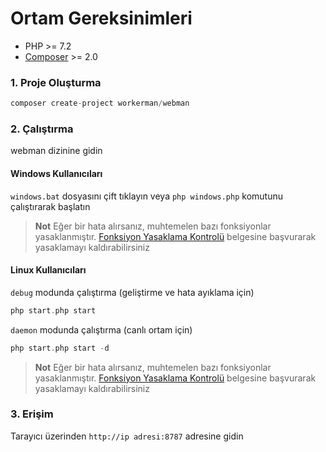 # Ortam Gereksinimleri

* PHP >= 7.2
* [Composer](https://getcomposer.org/) >= 2.0


### 1. Proje Oluşturma

```php
composer create-project workerman/webman
```

### 2. Çalıştırma

webman dizinine gidin

#### Windows Kullanıcıları
`windows.bat` dosyasını çift tıklayın veya `php windows.php` komutunu çalıştırarak başlatın

> **Not**
> Eğer bir hata alırsanız, muhtemelen bazı fonksiyonlar yasaklanmıştır. [Fonksiyon Yasaklama Kontrolü](others/disable-function-check.md) belgesine başvurarak yasaklamayı kaldırabilirsiniz

#### Linux Kullanıcıları
`debug` modunda çalıştırma (geliştirme ve hata ayıklama için)

```php
php start.php start
```

`daemon` modunda çalıştırma (canlı ortam için)

```php
php start.php start -d
```

> **Not**
> Eğer bir hata alırsanız, muhtemelen bazı fonksiyonlar yasaklanmıştır. [Fonksiyon Yasaklama Kontrolü](others/disable-function-check.md) belgesine başvurarak yasaklamayı kaldırabilirsiniz

### 3. Erişim

Tarayıcı üzerinden `http://ip adresi:8787` adresine gidin
